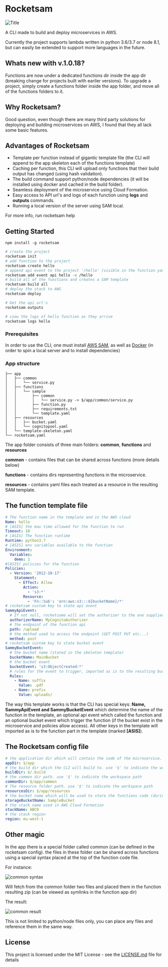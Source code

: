 # Rocketsam

![Title](./img/rocketsam.png)

A CLI made to build and deploy microservices in AWS.

Currently the project supports lambda written in python 3.6/3.7 or node 8.1, but can easily be extended to support more languages in the future.

## Whats new with v.1.0.18?
Functions are now under a dedicated functions dir inside the app dir (breaking change for projects built with eariler versions).
To upgrade a project, simply create a functions folder inside the app folder, and move all of the functions folders to it.


## Why Rocketsam?
Good question, even though there are many third party solutions for deploying and building microservices on AWS, I found that they all lack some basic features.

## Advantages of Rocketsam
* Template per function instead of gigantic template file (the CLI will append to the app skeleton each of the functions template)
* Caching per function, this CLI will upload only functions that their build output has changed (using hash validation).
* The build command support python/node dependencies (it will be installed using docker and cached in the build folder).
* Seamless deployment of the microservice using Cloud Formation.
* Easy access to API url's and logs of each function using **logs** and **outputs** commands.
* Running a local version of the server using SAM local.

For more info, run rocketsam help

## Getting Started

```
npm install -g rocketsam
```

```bash
# create the project
rocketsam init
# add function to the project
rocketsam create hello
# append api event to the project '/hello' (visible in the function yaml)
rocketsam add event api hello -e /hello
# build all of the functions and creates a SAM template
rocketsam build all
# deploy the stack to AWS
rocketsam deploy

# Get the api url's
rocketsam outputs

# view the logs of hello function as they arrive
rocketsam logs hello
```

### Prerequisites

In order to use the CLI, one must install [AWS SAM](https://aws.amazon.com/serverless/sam/), as well as [Docker](https://www.docker.com/) (in order to spin a local server and to install dependencies)

### App structure

```
├── app
│   ├── common
│   │   └── service.py
│   ├── functions
│   │   └── sample
│   │       ├── common
│   │       │   └── service.py -> $/app/common/service.py
│   │       ├── function.py
│   │       ├── requirements.txt
│   │       └── template.yaml
│   ├── resources
│   │   ├── bucket.yaml
│   │   └── cognitopool.yaml
│   └── template-skeleton.yaml
└── rocketsam.yaml
```

The app folder consists of three main folders: **common**, **functions** and **resources**

**common** - contains files that can be shared across functions (more details below)

**functions** - contains dirs representing functions in the microservice.

**resources** - contains yaml files each treated as a resource in the resulting SAM template.

## The function template file
```yaml
# The function name in the template and in the AWS cloud
Name: hello
# [ASIS] the max time allowed for the function to run
Timeout: 10
# [ASIS] The function runtime
Runtime: python3.7
# [ASIS] env variables available to the function
Environment:
  Variables:
    demo: 1
#[ASIS] policies for the function
Policies:
  - Version: '2012-10-17'
    Statement:
      - Effect: Allow
        Action:
          - 's3:*'
        Resource:
          - 'Fn::Sub': 'arn:aws:s3:::${bucketName}/*'
# rocketsam custom key to state api event
SammyApiEvent:
  # If not null, rocketsame will set the authorizer to the one supplied here (must be added to the template)
  authorizerName: MyCognitoAuthorizer
  # the endpoint of the function api
  path: /upload
  # the method used to access the endpoint (GET POST PUT etc...)
  method: post
# rocketsam custom key to state bucket event
SammyBucketEvent:
  # the bucket name (stated in the skeleton template)
  bucketName: MainBucket
  # the bucket event
  bucketEvent: 's3:ObjectCreated:*'
  # rules for the event to trigger, imported as is to the resulting bucket event
  Rules:
    - Name: suffix
      Value: .pdf
    - Name: prefix
      Value: uploads/


```

The way this template works is that the CLI has special keys: **Name, SammyApiEvent and SammyBucketEvent** which determine the name of the function in the template, an optional api event which called the function and an optional bucket event which trigger the function (if the bucket exist in the microservice and policies allow access). All other keys in the template will imported as is to the function part in the template (marked **[ASIS]**).

## The Rocketsam config file
```yaml
# the application dir which will contain the code of the microservice. use '$' to indicate the workspace path
appDir: $/app
# the build dir which the CLI will build to. use '$' to indicate the workspace path
buildDir: $/.build
# the common dir path. use '$' to indicate the workspace path
commonDir: $/app/common
# The resource folder path. use '$' to indicate the workspace path
resourcesDir: $/app/resources
# the bucket name which will be used to store the functions code (during deploy). must exist beforehand (rocketsam init has the option to create a new bucket)
storageBucketName: SampleBucket
# the stack name used in AWS Cloud Formation
stackName: ABCD
# the stack region
region: eu-west-1
```

## Other magic
In the app there is a special folder called common (can be defined in the rocketsam config). the files in these folder can be shared across functions using a special syntax placed at the top of the function code file.

For instance:

![common syntax](./img/commonsyntax.png)

Will fetch from the common folder two files and placed them in the function resulting zip (can be viewed as symlinks in the function app dir)

The result:

![common result](./img/commonresult.png)

This is not limited to python/node files only, you can place any files and reference them in the same way.

## License

This project is licensed under the MIT License - see the [LICENSE.md](LICENSE) file for details